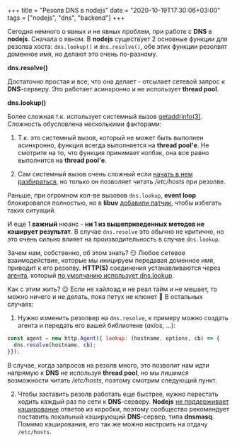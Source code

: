 +++
title = "Резолв DNS в nodejs"
date = "2020-10-19T17:30:06+03:00"
tags = ["nodejs", "dns", "backend"]
+++

Сегодня немного о явных и не явных проблем, при работе с **DNS** в **nodejs**. Сначала о явном. В **nodejs** существует
2 основные функции для резолва хоста: `dns.lookup()` и `dns.resolve()`, обе этих функции резолвят доменное имя, но
делают это очень по-разному.

**dns.resolve()**

Достаточно простая и все, что она делает - отсылает сетевой запрос к **DNS**-серверу. Это работает асинхронно и не использует **thread pool**.

**dns.lookup()**

Более сложная т.к. использует системный вызов [getaddrinfo(3)](https://man7.org/linux/man-pages/man3/getaddrinfo.3.html).
Сложность обусловлена несколькими факторами:

1. Т.к. это системный вызов, который не может быть выполнен асинхронно, функция всегда выполняется на **thread pool'е**.
Не смотрите на то, что функция принимает колбэк, она все равно выполнится на **thread pool'е**.

2. Сам системный вызов очень сложный если [начать в нем разбираться](https://jameshfisher.com/2018/02/03/what-does-getaddrinfo-do/),
но только он позволяет читать */etc/hosts* при резолве.

Раньше, при огромном кол-ве вызовов `dns.lookup`, **event loop** блокировался полностью, но в **libuv** [добавили патчик](https://github.com/libuv/libuv/pull/1845),
чтобы избегать таких ситуаций.

И еще 1 **важный** нюанс - **ни 1 из вышеприведенных методов не кэширует результат**. В случае `dns.resolve` это обычно
не критично, но это очень сильно влияет на производительность в случае `dns.lookup`.

Зачем нам, собственно, об этом знать? 😏 Любое сетевое взаимодействие, которые мы иницируем передавая доменное имя,
приводит к его резолву. **HTTP(S)** соединения устанавливаются через [агента](https://nodejs.org/api/http.html#http_class_http_agent),
который [по умолчанию использует dns.lookup](https://github.com/nodejs/node/blob/v14.14.0/lib/net.js#L1039).

Как с этим жить? 😕 Если не хайлоад и не реал тайм и не мешает, то можно ничего и не делать, пока петух не клюнет 🐓 В остальных случаях:

1. Нужно изменить резолвер на `dns.resolve`, к примеру можно создать агента и передать его вашей библиотеке (*axios*, ...):

```javascript
const agent = new http.Agent({ lookup: (hostname, options, cb) => {
  dns.resolve(hostname, cb);
}});
```

В случае, когда запросов на резолв много, это позволит нам идти напрямую к **DNS** не используя **thread pool**, но мы
лишимся возможности читать */etc/hosts*, поэтому смотрим следующий пункт.

2. Чтобы заставить резолв работать еще быстрее, нужно перестать ходить каждый раз по сети к **DNS**-серверу. **Nodejs**
[не поддерживает кэширование](https://github.com/nodejs/node/issues/5893) ответов из коробки, поэтому сообщество
рекомендует поставить локальный кэширующий **DNS**-сервер, типа **dnsmasq**. Помимо кэширования, его так же можно
настроить на отдачу `/etc/hosts`.